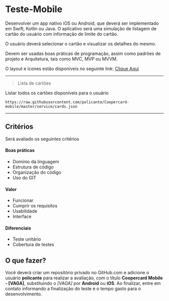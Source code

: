 # Teste-Mobile

Desenvolver um app nativo iOS ou Android, que deverá ser implementado em Swift, Kotlin ou Java.
O aplicativo será uma simulação de listagem de cartão do usuário com informação de límite do cartão.

O usuário deverá selecionar o cartão e visualizar os detalhes do mesmo.

Devem ser usadas boas práticas de programação, assim como padrões de projeto e Arquitetura, tais como MVC, MVP ou MVVM.

O layout e ícones estão disponíveis no seguinte link: [Clique Aqui](https://github.com/policante/Coopercard-mobile/tree/master/layout/)

--------

> Lista de cartões

Listar todos os cartões disponíveis para o usuário

```
https://raw.githubusercontent.com/policante/Coopercard-mobile/master/service/cards.json
```

-------

Critérios
------------

Será avaliado os seguintes critérios

#### Boas práticas
- Domínio da linguagem
- Estrutura de código
- Organização do código
- Uso do GIT

#### Valor

- Funcionar
- Cumprir os requisitos
- Usabilidade
- Interface

#### Diferenciais

- Teste unitário
- Cobertura de testes


O que fazer?
---------

Você deverá criar um repositório privado no GitHub.com e adicione o usuário **policante** para realizar a avaliação, com o título **Coopercard Mobile - [VAGA]**, substituindo o *[VAGA]* por **Android** ou **iOS**.
Ao finalizar, entre em contato informando a finalização do teste e o tempo gasto para o desenvolvimento.
